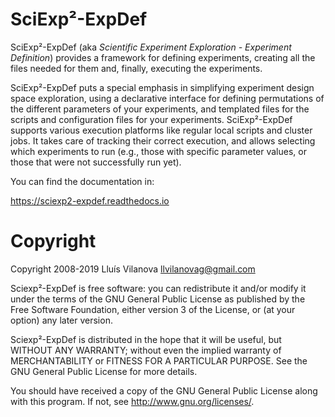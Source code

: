 SciExp²-ExpDef
==============

SciExp²-ExpDef (aka *Scientific Experiment Exploration - Experiment Definition*)
provides a framework for defining experiments, creating all the files needed for
them and, finally, executing the experiments.

SciExp²-ExpDef puts a special emphasis in simplifying experiment design space
exploration, using a declarative interface for defining permutations of the
different parameters of your experiments, and templated files for the scripts
and configuration files for your experiments. SciExp²-ExpDef supports various
execution platforms like regular local scripts and cluster jobs. It takes care
of tracking their correct execution, and allows selecting which experiments to
run (e.g., those with specific parameter values, or those that were not
successfully run yet).

You can find the documentation in:

  https://sciexp2-expdef.readthedocs.io


Copyright
=========

Copyright 2008-2019 Lluís Vilanova <llvilanovag@gmail.com>

Sciexp²-ExpDef is free software: you can redistribute it and/or modify it under
the terms of the GNU General Public License as published by the Free Software
Foundation, either version 3 of the License, or (at your option) any later
version.

Sciexp²-ExpDef is distributed in the hope that it will be useful, but WITHOUT
ANY WARRANTY; without even the implied warranty of MERCHANTABILITY or FITNESS
FOR A PARTICULAR PURPOSE.  See the GNU General Public License for more details.

You should have received a copy of the GNU General Public License along with
this program.  If not, see <http://www.gnu.org/licenses/>.
